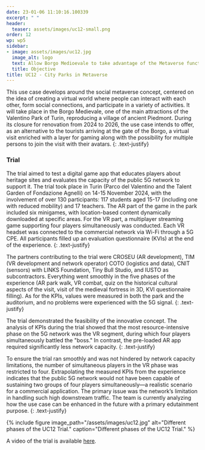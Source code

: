 ```yaml
---
date: 23-01-06 11:10:16.100339
excerpt: " "
header:
  teaser: assets/images/uc12-small.png
order: 12
wp: wp5
sidebar:
- image: assets/images/uc12.jpg
  image_alt: logo
  text: Allow Borgo Medioevale to take advantage of the Metaverse functionalities and tools, including virtual environment, social interaction, customizable experience, virtual reality, accessibility, virtual tour, immersive experience, and educational opportunities.
  title: Objective
title: UC12 - City Parks in Metaverse
---
```


This use case develops around the social metaverse concept, centered on the idea of creating a virtual world where people can interact with each other, form social connections, and participate in a variety of activities. It will take place in the Borgo Medievale, one of the main attractions of the Valentino Park of Turin, reproducing a village of ancient Piedmont. During its closure for renovation from 2024 to 2026, the use case intends to offer, as an alternative to the tourists arriving at the gate of the Borgo, a virtual visit enriched with a layer for gaming along with the possibility for multiple persons to join the visit with their avatars.
{: .text-justify}

### Trial

The trial aimed to test a digital game app that educates players about heritage sites and evaluates the capacity of the public 5G network to support it. The trial took place in Turin (Parco del Valentino and the Talent Garden of Fondazione Agnelli) on 14-15 November 2024, with the involvement of over 130 participants: 117 students aged 15-17 (including one with reduced mobility) and 17 teachers. The AR part of the game in the park included six minigames, with location-based content dynamically downloaded at specific areas. For the VR part, a multiplayer streaming game supporting four players simultaneously was conducted. Each VR headset was connected to the commercial network via Wi-Fi through a 5G CPE. All participants filled up an evaluation questionnaire (KVIs) at the end of the experience. 
{: .text-justify}

The partners contributing to the trial were CROSEU (AR development), TIM (VR development and network operator) COTO (logistics and data), CNIT (sensors) with LINKS Foundation, Tiny Bull Studio, and IUSTO as subcontractors. Everything went smoothly in the five phases of the experience (AR park walk, VR combat, quiz on the historical cultural aspects of the visit, visit of the medieval fortress in 3D, KVI questionnaire filling). As for the KPIs, values were measured in both the park and the auditorium, and no problems were experienced with the 5G signal.
{: .text-justify}

The trial demonstrated the feasibility of the innovative concept. The analysis of KPIs during the trial showed that the most resource-intensive phase on the 5G network was the VR segment, during which four players simultaneously battled the "boss." In contrast, the pre-loaded AR app required significantly less network capacity. 
{: .text-justify}

To ensure the trial ran smoothly and was not hindered by network capacity limitations, the number of simultaneous players in the VR phase was restricted to four. Extrapolating the measured KPIs from the experience indicates that the public 5G network would not have been capable of sustaining two groups of four players simultaneously—a realistic scenario for a commercial application. The primary issue was the network’s limitation in handling such high downstream traffic. The team is currently analyzing how the use case can be enhanced in the future with a primary edutainment purpose.
{: .text-justify}

{% include figure image_path="/assets/images/uc12.jpg" alt="Different phases of the UC12 Trial." caption="Different phases of the UC12 Trial." %}

A video of the trial is available [here](https://www.youtube.com/watch?v=CyJ6Glmg5tc).
